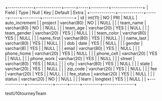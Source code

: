 +-------------+-------------+------+-----+---------+----------------+
| Field       | Type        | Null | Key | Default | Extra          |
+-------------+-------------+------+-----+---------+----------------+
| id          | int(11)     | NO   | PRI | NULL    | auto_increment |
| project     | varchar(80) | NO   |     | NULL    |                |
| team_name   | varchar(80) | NO   |     | NULL    |                |
| team_age    | varchar(20) | YES  |     | NULL    |                |
| team_gender | varchar(20) | YES  |     | NULL    |                |
| team_color  | varchar(80) | YES  |     | NULL    |                |
| name_first  | varchar(80) | YES  |     | NULL    |                |
| name_last   | varchar(80) | YES  |     | NULL    |                |
| dob         | date        | YES  |     | NULL    |                |
| gender      | varchar(8)  | YES  |     | NULL    |                |
| email       | varchar(80) | YES  |     | NULL    |                |
| phone_home  | varchar(20) | YES  |     | NULL    |                |
| phone_cell  | varchar(20) | YES  |     | NULL    |                |
| phone_work  | varchar(20) | YES  |     | NULL    |                |
| street      | varchar(80) | YES  |     | NULL    |                |
| city        | varchar(80) | YES  |     | NULL    |                |
| state       | varchar(20) | YES  |     | NULL    |                |
| zip_code    | varchar(20) | YES  |     | NULL    |                |
| fee         | varchar(20) | YES  |     | NULL    |                |
| fee_status  | varchar(20) | YES  |     | NULL    |                |
| status      | varchar(20) | NO   |     | NULL    |                |
| learn       | longtext    | YES  |     | NULL    |                |
+-------------+-------------+------+-----+---------+----------------+

testU10tourneyTeam